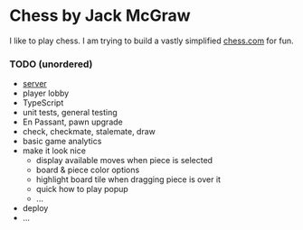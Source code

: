 # Chess by Jack McGraw

I like to play chess. I am trying to build a vastly simplified [chess.com](https://www.chess.com/) for fun.

### TODO (unordered)

- [server](https://github.com/jckmgraw/chess-server)
- player lobby
- TypeScript
- unit tests, general testing
- En Passant, pawn upgrade
- check, checkmate, stalemate, draw
- basic game analytics
- make it look nice
  - display available moves when piece is selected
  - board & piece color options
  - highlight board tile when dragging piece is over it
  - quick how to play popup
  - ...
- deploy
- ...

